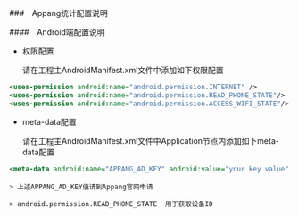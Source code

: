###　Appang统计配置说明

####　Android端配置说明

* 权限配置

    请在工程主AndroidManifest.xml文件中添加如下权限配置
```xml
<uses-permission android:name="android.permission.INTERNET" /> 
<uses-permission android:name="android.permission.READ_PHONE_STATE"/> 
<uses-permission android:name="android.permission.ACCESS_WIFI_STATE"/>
```

* meta-data配置

    请在工程主AndroidManifest.xml文件中Application节点内添加如下meta-data配置
```xml
<meta-data android:name="APPANG_AD_KEY" android:value="your key value" />
```
    > 上述APPANG_AD_KEY值请到Appang官网申请

    > android.permission.READ_PHONE_STATE  用于获取设备ID